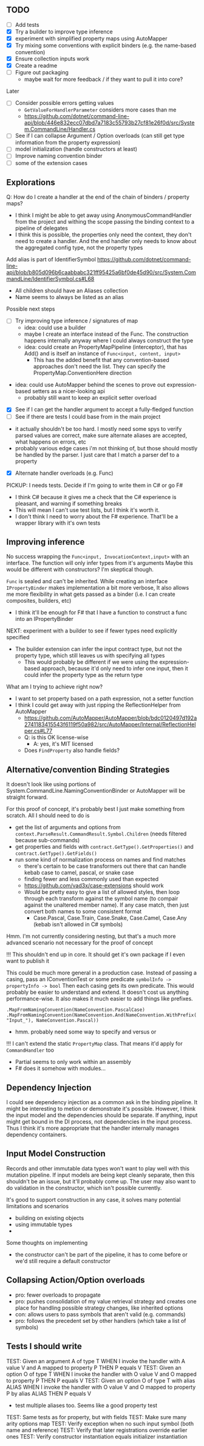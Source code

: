 ﻿

## TODO
- [ ] Add tests
- [x] Try a builder to improve type inference
- [x] experiment with simplified property maps using AutoMapper
- [x] Try mixing some conventions with explicit binders (e.g. the name-based convention)
- [x] Ensure collection inputs work
- [x] Create a readme
- [ ] Figure out packaging
  - maybe wait for more feedback / if they want to pull it into core?

Later 
- [ ] Consider possible errors getting values
  - `GetValueForHandlerParameter` considers more cases than me
  - https://github.com/dotnet/command-line-api/blob/446e832ecc07dbd7a7183c55793b27cf81e26f0d/src/System.CommandLine/Handler.cs
- [ ] See if I can collapse Argument / Option overloads (can still get type information from the property expression)
- [ ] model initialization (handle constructors at least)
- [ ] Improve naming convention binder
- [ ] some of the extension cases

## Explorations


Q: How do I create a handler at the end of the chain of binders / property maps?
- I think I might be able to get away using AnonymousCommandHandler from the project and withing the scope passing the binding context to a pipeline of delegates
- I think this is possible, the properties only need the context, they don't need to create a handler. And the end handler only needs to know about the aggregated config type, not the property types


Add alias is part of IdentifierSymbol https://github.com/dotnet/command-line-api/blob/b805d096b6caabbabc321ff95425a6bf0de45d90/src/System.CommandLine/IdentifierSymbol.cs#L68
- All children should have an Aliases collection
- Name seems to always be listed as an alias


Possible next steps
- [ ] Try improving type inference / signatures of map 
  - idea: could use a builder
  - maybe I create an interface instead of the Func. The construction happens internally anyway where I could always construct the type
  - idea: could create an PropertyMapPipeline (interceptor), that has Add() and is itself an instance of `Func<input, content, input>` 
    - This has the added benefit that any convention-based approaches don't need the list. They can specify the PropertyMap.ConventionHere direction
- idea: could use AutoMapper behind the scenes to prove out expression-based setters as a nicer-looking api
  - probably still want to keep an explicit setter overload
- [x] See if I can get the handler argument to accept a fully-fledged function
- [ ]  See if there are tests I could base from in the main project
  - it actually shouldn't be too hard. I mostly need some spys to verify parsed values are correct, make sure alternate aliases are accepted, what happens on errors, etc
  - probably various edge cases i'm not thinking of, but those should mostly be handled by the parser. I just care that I match a parser def to a property
- [x] Alternate handler overloads (e.g. Func)


PICKUP: I needs tests. Decide if I'm going to write them in C# or go F#
- I think C# because it gives me a check that the C# experience is pleasant, and warning if something breaks
- This will mean I can't use test lists, but I think it's worth it.
- I don't think I need to worry about the F# experience. That'll be a wrapper library with it's own tests

## Improving inference

No success wrapping the `Func<input, InvocationContext,input>` with an interface. The function will only infer types from it's arguments
Maybe this would be different with constructors? I'm skeptical though.

`Func` is sealed and can't be inherited. 
While creating an interface `IPropertyBinder` makes implementation a bit more verbose, It also allows me more flexibility in what gets passed as a binder 
(i.e. I can create composites, builders, etc)
- I think it'll be enough for F# that I have a function to construct a func into an IPropertyBinder

NEXT: experiment with a builder to see if fewer types need explicitly specified
- The builder extension can infer the input contract type, but not the property type, which still leaves us with specifying all types
  - This would probably be different if we were using the expression-based approach, because it'd only need to infer one input, then it could infer the property type as the return type


What am I trying to achieve right now?
- I want to set property based on a path expression, not a setter function
- I think I could get away with just ripping the ReflectionHelper from AutoMapper
  - https://github.com/AutoMapper/AutoMapper/blob/bdc0120497d192a2741183415543f6119f50a982/src/AutoMapper/Internal/ReflectionHelper.cs#L77
  - Q: is this OK license-wise
    - A: yes, it's MIT licensed
  - Does `FindProperty` also handle fields?


## Alternative/convention Binding Strategies

It doesn't look like using portions of System.CommandLine.NamingConventionBinder or AutoMapper will be straight forward.

For this proof of concept, it's probably best I just make something from scratch. All I should need to do is 
- get the list of arguments and options from `context.ParseResult.CommandResult.Symbol.Children` (needs filtered because sub-commands)
- get properties and fields with `contract.GetType().GetProperties()` and `contract.GetType().GetFields()`
- run some kind of normalization process on names and find matches
  - there's certain to be case transformers out there that can handle kebab case to camel, pascal, or snake case
  - finding fewer and less commonly used than expected
  - https://github.com/vad3x/case-extensions should work
  - Would be pretty easy to give a list of allowed styles, then loop through each transform against the symbol name (to compair against the unaltered member name). If any case match, then just convert both names to some consistent format  
    - Case.Pascal, Case.Train, Case.Snake, Case.Camel, Case.Any (kebab isn't allowed in C# symbols)

Hmm. I'm not currently considering nesting, but that's a much more advanced scenario not necessary for the proof of concept

!!! This shouldn't end up in core. It should get it's own package if I even want to publish it

This could be much more general in a production case. Instead of passing a casing, pass an IConventionTest or some predicate `symbolInfo -> propertyInfo -> bool`
Then each casing gets its own predicate. This would probably be easier to understand and extend. It doesn't cost us anything performance-wise.
It also makes it much easier to add things like prefixes.

`.MapFromNamingConvention(NameConvention.PascalCase)`
`.MapFromNamingConvention(NameConvention.And(NameConvention.WithPrefix("Input_"), NameConvention.Pascal))`
- hmm. probably need some way to specify and versus or

!!! I can't extend the static `PropertyMap` class. That means it'd apply for `CommandHandler` too
- Partial seems to only work within an assembly
- F# does it somehow with modules...



## Dependency Injection 

I could see dependency injection as a common ask in the binding pipeline.
It might be interesting to metion or demonstrate it's possible.
However, I think the input model and the dependencies should be separate. 
If anything, input might get bound in the DI process, not dependencies in the input process.
Thus I think it's more appropriate that the handler internally manages dependency containers.


## Input Model Construction

Records and other immutable data types won't want to play well with this mutation pipeline.
If input models are being kept cleanly separate, then this shouldn't be an issue, but it'll probably come up.
The user may also want to do validation in the constructor, which isn't possible currently.

It's good to support construction in any case, it solves many potential limitations and scenarios
- building on existing objects
- using immutable types
- 

Some thoughts on implementing
- the constructor can't be part of the pipeline, it has to come before or we'd still require a default constructor


## Collapsing Action/Option overloads
- pro: fewer overloads to propagate
- pro: pushes consolidation of my value retrieval strategy and creates one place for handling possible strategy changes, like inherited options
- con: allows users to pass symbols that aren't valid (e.g. commands)
- pro: follows the precedent set by other handlers (which take a list of symbols)


## Tests I should write

TEST: Given an argument A of type T WHEN I invoke the handler with A value V and A mapped to property P THEN P equals V
TEST: Given an option O of type T WHEN I invoke the handler with O value V and O mapped to property P THEN P equals V
TEST: Given an option O of type T with alias ALIAS WHEN I invoke the handler with O value V and O mapped to property P by alias ALIAS THEN P equals V
- test multiple aliases too. Seems like a good property test

TEST: Same tests as for property, but with fields
TEST: Make sure many arity options map
TEST: Verify exception when no such input symbol (both name and reference)
TEST: Verify that later registrations override earlier ones
TEST: Verify constructor instantiation equals initializer instantiation
 


